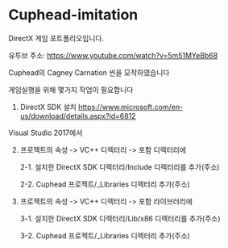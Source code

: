 # Cuphead-imitation
DirectX 게임 포트폴리오입니다.  

유투브 주소: https://www.youtube.com/watch?v=5m51MYeBb68  

Cuphead의 Cagney Carnation 씬을 모작하였습니다  


게임실행을 위해 몇가지 작업이 필요합니다  

1. DirectX SDK 설치
https://www.microsoft.com/en-us/download/details.aspx?id=6812  


Visual Studio 2017에서  

2. 프로젝트의 속성 -> VC++ 디렉터리 -> 포함 디렉터리에

    2-1. 설치한 DirectX SDK 디렉터리/Include 디렉터리를 추가(주소)  

    2-2. Cuphead 프로젝트/_Libraries 디렉터리 추가(주소)  


3. 프로젝트의 속성 -> VC++ 디렉터리 -> 포함 라이브러리에  

    3-1. 설치한 DirectX SDK 디렉터리/Lib/x86 디렉터리를 추가(주소)  

    3-2. Cuphead 프로젝트/_Libraries 디렉터리 추가(주소)

